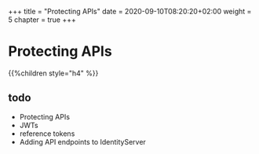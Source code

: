 +++
title = "Protecting APIs"
date = 2020-09-10T08:20:20+02:00
weight = 5
chapter = true
+++

# Protecting APIs

{{%children style="h4" %}}

## todo

* Protecting APIs
* JWTs
* reference tokens
* Adding API endpoints to IdentityServer